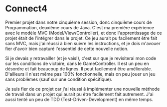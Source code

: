 Connect4
========

Premier projet dans notre cinquième session, donc cinquième cours de Programmation, deuxième cours de Java.
C'est ma première expérience avec le modèle MVC (Model/View/Controller), et donc l'apprentissage de ce projet était de l'intégrer dans le projet. Ce jeu aurait pu facilement être fait sans MVC, mais j'ai réussi à bien suivre les instructions, et je dois m'avouer fier d'avoir bien capturé l'essentiel de cette nouvelle notion.

Si je devais y retravailler (et je vais!), c'est sur que je revisiterai mon code sur les conditions de victoire, dans le GameController. Il est un peu en désordre et fait beaucoup de lignes. Il peut facilement être améliorable. D'ailleurs il n'est même pas 100% fonctionnelle, mais on peu jouer un jeu sans problèmes (sauf sur une condition spécifique).

Je suis fier de ce projet car j'ai réussi à implémenter une nouvelle méthode de travail dans un projet qui aurait pu être facilement fait autrement. J'ai aussi tenté un peu de TDD (Test-Driven-Development) en même temps.
